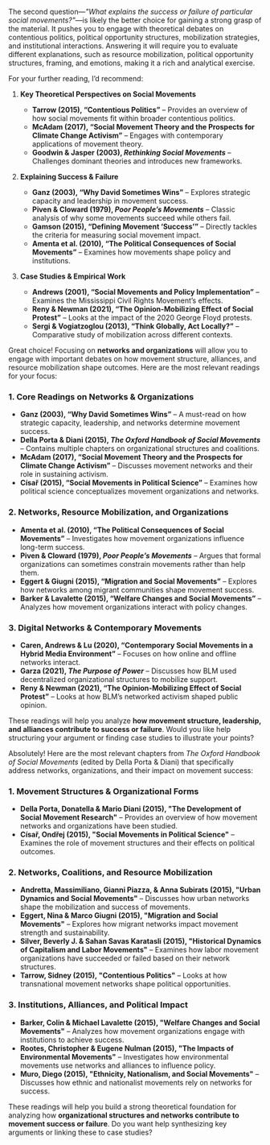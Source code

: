 The second question—_"What explains the success or failure of particular social movements?"_—is likely the better choice for gaining a strong grasp of the material. It pushes you to engage with theoretical debates on contentious politics, political opportunity structures, mobilization strategies, and institutional interactions. Answering it will require you to evaluate different explanations, such as resource mobilization, political opportunity structures, framing, and emotions, making it a rich and analytical exercise.

For your further reading, I’d recommend:

1. **Key Theoretical Perspectives on Social Movements**
    
    - **Tarrow (2015), “Contentious Politics”** – Provides an overview of how social movements fit within broader contentious politics.
    - **McAdam (2017), “Social Movement Theory and the Prospects for Climate Change Activism”** – Engages with contemporary applications of movement theory.
    - **Goodwin & Jasper (2003), _Rethinking Social Movements_** – Challenges dominant theories and introduces new frameworks.
2. **Explaining Success & Failure**
    
    - **Ganz (2003), “Why David Sometimes Wins”** – Explores strategic capacity and leadership in movement success.
    - **Piven & Cloward (1979), _Poor People’s Movements_** – Classic analysis of why some movements succeed while others fail.
    - **Gamson (2015), “Defining Movement ‘Success’”** – Directly tackles the criteria for measuring social movement impact.
    - **Amenta et al. (2010), “The Political Consequences of Social Movements”** – Examines how movements shape policy and institutions.
3. **Case Studies & Empirical Work**
    
    - **Andrews (2001), “Social Movements and Policy Implementation”** – Examines the Mississippi Civil Rights Movement’s effects.
    - **Reny & Newman (2021), “The Opinion-Mobilizing Effect of Social Protest”** – Looks at the impact of the 2020 George Floyd protests.
    - **Sergi & Vogiatzoglou (2013), “Think Globally, Act Locally?”** – Comparative study of mobilization across different contexts.


Great choice! Focusing on **networks and organizations** will allow you to engage with important debates on how movement structure, alliances, and resource mobilization shape outcomes. Here are the most relevant readings for your focus:

### **1. Core Readings on Networks & Organizations**

- **Ganz (2003), “Why David Sometimes Wins”** – A must-read on how strategic capacity, leadership, and networks determine movement success.
- **Della Porta & Diani (2015), _The Oxford Handbook of Social Movements_** – Contains multiple chapters on organizational structures and coalitions.
- **McAdam (2017), “Social Movement Theory and the Prospects for Climate Change Activism”** – Discusses movement networks and their role in sustaining activism.
- **Císař (2015), “Social Movements in Political Science”** – Examines how political science conceptualizes movement organizations and networks.

### **2. Networks, Resource Mobilization, and Organizations**

- **Amenta et al. (2010), “The Political Consequences of Social Movements”** – Investigates how movement organizations influence long-term success.
- **Piven & Cloward (1979), _Poor People’s Movements_** – Argues that formal organizations can sometimes constrain movements rather than help them.
- **Eggert & Giugni (2015), “Migration and Social Movements”** – Explores how networks among migrant communities shape movement success.
- **Barker & Lavalette (2015), “Welfare Changes and Social Movements”** – Analyzes how movement organizations interact with policy changes.

### **3. Digital Networks & Contemporary Movements**

- **Caren, Andrews & Lu (2020), “Contemporary Social Movements in a Hybrid Media Environment”** – Focuses on how online and offline networks interact.
- **Garza (2021), _The Purpose of Power_** – Discusses how BLM used decentralized organizational structures to mobilize support.
- **Reny & Newman (2021), “The Opinion-Mobilizing Effect of Social Protest”** – Looks at how BLM’s networked activism shaped public opinion.

These readings will help you analyze **how movement structure, leadership, and alliances contribute to success or failure**. Would you like help structuring your argument or finding case studies to illustrate your points?

Absolutely! Here are the most relevant chapters from _The Oxford Handbook of Social Movements_ (edited by Della Porta & Diani) that specifically address networks, organizations, and their impact on movement success:

### **1. Movement Structures & Organizational Forms**

- **Della Porta, Donatella & Mario Diani (2015), "The Development of Social Movement Research"** – Provides an overview of how movement networks and organizations have been studied.
- **Císař, Ondřej (2015), "Social Movements in Political Science"** – Examines the role of movement structures and their effects on political outcomes.

### **2. Networks, Coalitions, and Resource Mobilization**

- **Andretta, Massimiliano, Gianni Piazza, & Anna Subirats (2015), "Urban Dynamics and Social Movements"** – Discusses how urban networks shape the mobilization and success of movements.
- **Eggert, Nina & Marco Giugni (2015), "Migration and Social Movements"** – Explores how migrant networks impact movement strength and sustainability.
- **Silver, Beverly J. & Sahan Savas Karatasli (2015), "Historical Dynamics of Capitalism and Labor Movements"** – Examines how labor movement organizations have succeeded or failed based on their network structures.
- **Tarrow, Sidney (2015), "Contentious Politics"** – Looks at how transnational movement networks shape political opportunities.

### **3. Institutions, Alliances, and Political Impact**

- **Barker, Colin & Michael Lavalette (2015), "Welfare Changes and Social Movements"** – Analyzes how movement organizations engage with institutions to achieve success.
- **Rootes, Christopher & Eugene Nulman (2015), "The Impacts of Environmental Movements"** – Investigates how environmental movements use networks and alliances to influence policy.
- **Muro, Diego (2015), "Ethnicity, Nationalism, and Social Movements"** – Discusses how ethnic and nationalist movements rely on networks for success.

These readings will help you build a strong theoretical foundation for analyzing how **organizational structures and networks contribute to movement success or failure**. Do you want help synthesizing key arguments or linking these to case studies?